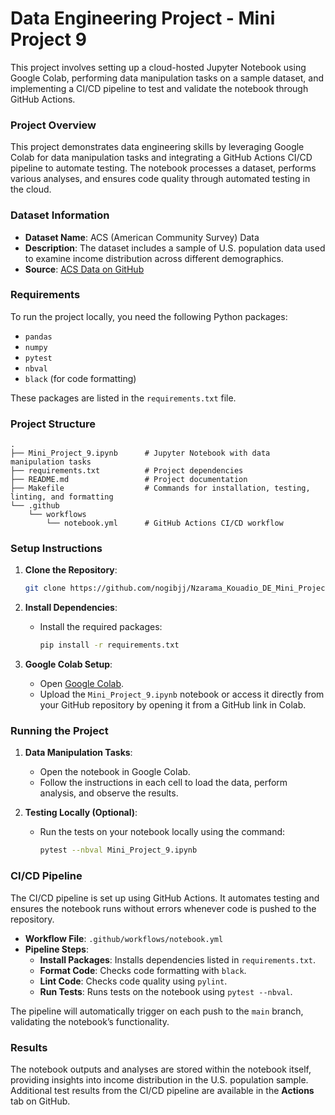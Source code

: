 
# Data Engineering Project - Mini Project 9

This project involves setting up a cloud-hosted Jupyter Notebook using Google Colab, performing data manipulation tasks on a sample dataset, and implementing a CI/CD pipeline to test and validate the notebook through GitHub Actions.

### Project Overview
This project demonstrates data engineering skills by leveraging Google Colab for data manipulation tasks and integrating a GitHub Actions CI/CD pipeline to automate testing. The notebook processes a dataset, performs various analyses, and ensures code quality through automated testing in the cloud.

### Dataset Information
- **Dataset Name**: ACS (American Community Survey) Data
- **Description**: The dataset includes a sample of U.S. population data used to examine income distribution across different demographics.
- **Source**: [ACS Data on GitHub](https://github.com/nickeubank/MIDS_Data/raw/refs/heads/master/US_AmericanCommunitySurvey/US_ACS_2017_10pct_sample.dta?download=)

### Requirements
To run the project locally, you need the following Python packages:
- `pandas`
- `numpy`
- `pytest`
- `nbval`
- `black` (for code formatting)

These packages are listed in the `requirements.txt` file.

### Project Structure
```
.
├── Mini_Project_9.ipynb      # Jupyter Notebook with data manipulation tasks
├── requirements.txt          # Project dependencies
├── README.md                 # Project documentation
├── Makefile                  # Commands for installation, testing, linting, and formatting
└── .github
    └── workflows
        └── notebook.yml      # GitHub Actions CI/CD workflow
```

### Setup Instructions
1. **Clone the Repository**:
   ```bash
   git clone https://github.com/nogibjj/Nzarama_Kouadio_DE_Mini_Project9.git
   ```

2. **Install Dependencies**:
   - Install the required packages:
     ```bash
     pip install -r requirements.txt
     ```

3. **Google Colab Setup**:
   - Open [Google Colab](https://colab.research.google.com/).
   - Upload the `Mini_Project_9.ipynb` notebook or access it directly from your GitHub repository by opening it from a GitHub link in Colab.

### Running the Project
1. **Data Manipulation Tasks**:
   - Open the notebook in Google Colab.
   - Follow the instructions in each cell to load the data, perform analysis, and observe the results.

2. **Testing Locally (Optional)**:
   - Run the tests on your notebook locally using the command:
     ```bash
     pytest --nbval Mini_Project_9.ipynb
     ```

### CI/CD Pipeline
The CI/CD pipeline is set up using GitHub Actions. It automates testing and ensures the notebook runs without errors whenever code is pushed to the repository.

- **Workflow File**: `.github/workflows/notebook.yml`
- **Pipeline Steps**:
  - **Install Packages**: Installs dependencies listed in `requirements.txt`.
  - **Format Code**: Checks code formatting with `black`.
  - **Lint Code**: Checks code quality using `pylint`.
  - **Run Tests**: Runs tests on the notebook using `pytest --nbval`.

The pipeline will automatically trigger on each push to the `main` branch, validating the notebook’s functionality.

### Results
The notebook outputs and analyses are stored within the notebook itself, providing insights into income distribution in the U.S. population sample. Additional test results from the CI/CD pipeline are available in the **Actions** tab on GitHub.
